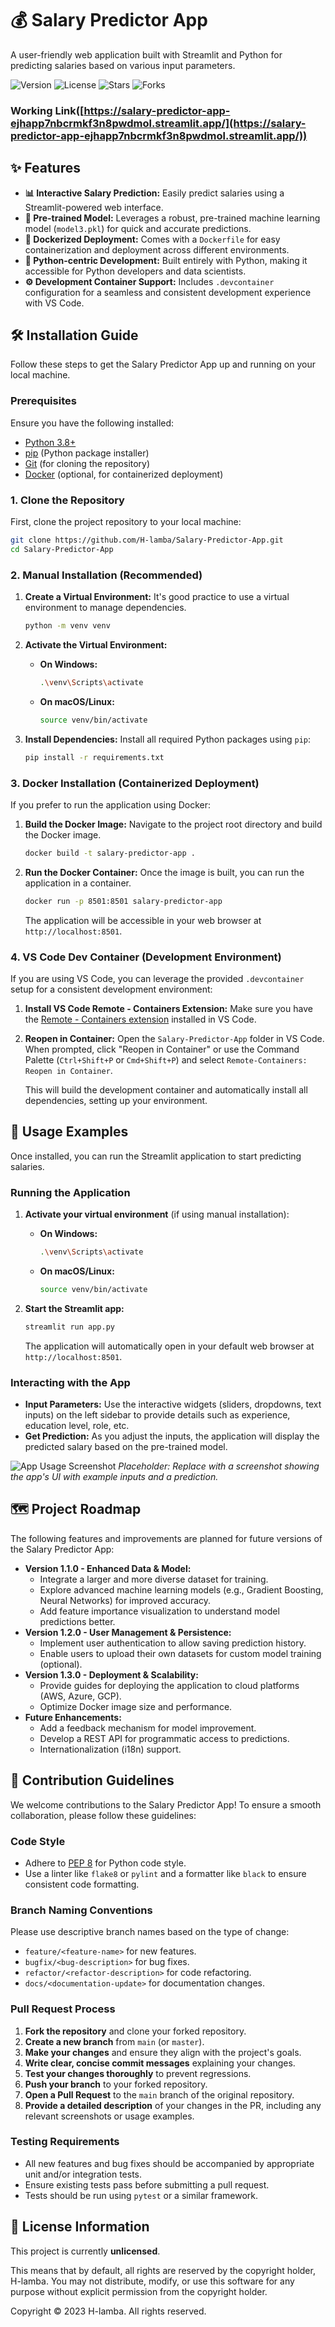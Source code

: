 # 💰 Salary Predictor App

A user-friendly web application built with Streamlit and Python for predicting salaries based on various input parameters.

![Version](https://img.shields.io/badge/version-1.0.0-blue)
![License](https://img.shields.io/badge/license-None-lightgrey)
![Stars](https://img.shields.io/github/stars/H-lamba/Salary-Predictor-App?style=social)
![Forks](https://img.shields.io/github/forks/H-lamba/Salary-Predictor-App?style=social)

### Working Link([https://salary-predictor-app-ejhapp7nbcrmkf3n8pwdmol.streamlit.app/](https://salary-predictor-app-ejhapp7nbcrmkf3n8pwdmol.streamlit.app/))


## ✨ Features

*   **📊 Interactive Salary Prediction:** Easily predict salaries using a Streamlit-powered web interface.
*   **🚀 Pre-trained Model:** Leverages a robust, pre-trained machine learning model (`model3.pkl`) for quick and accurate predictions.
*   **🐳 Dockerized Deployment:** Comes with a `Dockerfile` for easy containerization and deployment across different environments.
*   **🐍 Python-centric Development:** Built entirely with Python, making it accessible for Python developers and data scientists.
*   **⚙️ Development Container Support:** Includes `.devcontainer` configuration for a seamless and consistent development experience with VS Code.


## 🛠️ Installation Guide

Follow these steps to get the Salary Predictor App up and running on your local machine.

### Prerequisites

Ensure you have the following installed:

*   [Python 3.8+](https://www.python.org/downloads/)
*   [pip](https://pip.pypa.io/en/stable/installation/) (Python package installer)
*   [Git](https://git-scm.com/downloads) (for cloning the repository)
*   [Docker](https://www.docker.com/products/docker-desktop) (optional, for containerized deployment)

### 1. Clone the Repository

First, clone the project repository to your local machine:

```bash
git clone https://github.com/H-lamba/Salary-Predictor-App.git
cd Salary-Predictor-App
```

### 2. Manual Installation (Recommended)

1.  **Create a Virtual Environment:**
    It's good practice to use a virtual environment to manage dependencies.

    ```bash
    python -m venv venv
    ```

2.  **Activate the Virtual Environment:**

    *   **On Windows:**
        ```bash
        .\venv\Scripts\activate
        ```
    *   **On macOS/Linux:**
        ```bash
        source venv/bin/activate
        ```

3.  **Install Dependencies:**
    Install all required Python packages using `pip`:

    ```bash
    pip install -r requirements.txt
    ```

### 3. Docker Installation (Containerized Deployment)

If you prefer to run the application using Docker:

1.  **Build the Docker Image:**
    Navigate to the project root directory and build the Docker image.

    ```bash
    docker build -t salary-predictor-app .
    ```

2.  **Run the Docker Container:**
    Once the image is built, you can run the application in a container.

    ```bash
    docker run -p 8501:8501 salary-predictor-app
    ```

    The application will be accessible in your web browser at `http://localhost:8501`.

### 4. VS Code Dev Container (Development Environment)

If you are using VS Code, you can leverage the provided `.devcontainer` setup for a consistent development environment:

1.  **Install VS Code Remote - Containers Extension:**
    Make sure you have the [Remote - Containers extension](https://marketplace.visualstudio.com/items?itemName=ms-vscode-remote.remote-containers) installed in VS Code.

2.  **Reopen in Container:**
    Open the `Salary-Predictor-App` folder in VS Code. When prompted, click "Reopen in Container" or use the Command Palette (`Ctrl+Shift+P` or `Cmd+Shift+P`) and select `Remote-Containers: Reopen in Container`.

    This will build the development container and automatically install all dependencies, setting up your environment.


## 🚀 Usage Examples

Once installed, you can run the Streamlit application to start predicting salaries.

### Running the Application

1.  **Activate your virtual environment** (if using manual installation):

    *   **On Windows:**
        ```bash
        .\venv\Scripts\activate
        ```
    *   **On macOS/Linux:**
        ```bash
        source venv/bin/activate
        ```

2.  **Start the Streamlit app:**

    ```bash
    streamlit run app.py
    ```

    The application will automatically open in your default web browser at `http://localhost:8501`.

### Interacting with the App

*   **Input Parameters:** Use the interactive widgets (sliders, dropdowns, text inputs) on the left sidebar to provide details such as experience, education level, role, etc.
*   **Get Prediction:** As you adjust the inputs, the application will display the predicted salary based on the pre-trained model.

![App Usage Screenshot](/assets/usage_screenshot.png)
_Placeholder: Replace with a screenshot showing the app's UI with example inputs and a prediction._


## 🗺️ Project Roadmap

The following features and improvements are planned for future versions of the Salary Predictor App:

*   **Version 1.1.0 - Enhanced Data & Model:**
    *   Integrate a larger and more diverse dataset for training.
    *   Explore advanced machine learning models (e.g., Gradient Boosting, Neural Networks) for improved accuracy.
    *   Add feature importance visualization to understand model predictions better.
*   **Version 1.2.0 - User Management & Persistence:**
    *   Implement user authentication to allow saving prediction history.
    *   Enable users to upload their own datasets for custom model training (optional).
*   **Version 1.3.0 - Deployment & Scalability:**
    *   Provide guides for deploying the application to cloud platforms (AWS, Azure, GCP).
    *   Optimize Docker image size and performance.
*   **Future Enhancements:**
    *   Add a feedback mechanism for model improvement.
    *   Develop a REST API for programmatic access to predictions.
    *   Internationalization (i18n) support.


## 🤝 Contribution Guidelines

We welcome contributions to the Salary Predictor App! To ensure a smooth collaboration, please follow these guidelines:

### Code Style

*   Adhere to [PEP 8](https://www.python.org/dev/peps/pep-0008/) for Python code style.
*   Use a linter like `flake8` or `pylint` and a formatter like `black` to ensure consistent code formatting.

### Branch Naming Conventions

Please use descriptive branch names based on the type of change:

*   `feature/<feature-name>` for new features.
*   `bugfix/<bug-description>` for bug fixes.
*   `refactor/<refactor-description>` for code refactoring.
*   `docs/<documentation-update>` for documentation changes.

### Pull Request Process

1.  **Fork the repository** and clone your forked repository.
2.  **Create a new branch** from `main` (or `master`).
3.  **Make your changes** and ensure they align with the project's goals.
4.  **Write clear, concise commit messages** explaining your changes.
5.  **Test your changes thoroughly** to prevent regressions.
6.  **Push your branch** to your forked repository.
7.  **Open a Pull Request** to the `main` branch of the original repository.
8.  **Provide a detailed description** of your changes in the PR, including any relevant screenshots or usage examples.

### Testing Requirements

*   All new features and bug fixes should be accompanied by appropriate unit and/or integration tests.
*   Ensure existing tests pass before submitting a pull request.
*   Tests should be run using `pytest` or a similar framework.


## 📄 License Information

This project is currently **unlicensed**.

This means that by default, all rights are reserved by the copyright holder, H-lamba. You may not distribute, modify, or use this software for any purpose without explicit permission from the copyright holder.

Copyright © 2023 H-lamba. All rights reserved.
